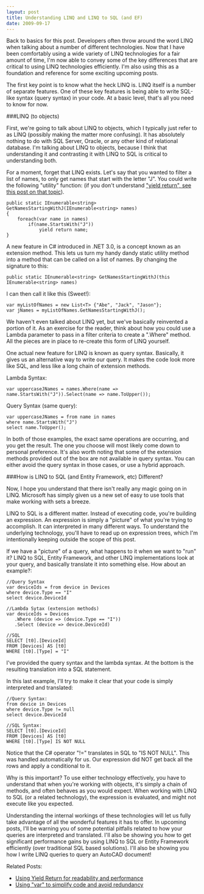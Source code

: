 ```yaml
---
layout: post
title: Understanding LINQ and LINQ to SQL (and EF)
date: 2009-09-17
---
```


Back to basics for this post. Developers often throw around the word LINQ when talking about a number of different technologies. Now that I have been comfortably using a wide variety of LINQ technologies for a fair amount of time, I'm now able to convey some of the key differences that are critical to using LINQ technologies efficiently. I'm also using this as a foundation and reference for some exciting upcoming posts.

The first key point is to know what the heck LINQ is. LINQ itself is a number of separate features. One of these key features is being able to write SQL-like syntax (query syntax) in your code. At a basic level, that's all you need to know for now.

###LINQ (to objects)

First, we're going to talk about LINQ to objects, which I typically just refer to as LINQ (possibly making the matter more confusing). It has absolutely nothing to do with SQL Server, Oracle, or any other kind of relational database. I'm talking about LINQ to objects, because I think that understanding it and contrasting it with LINQ to SQL is critical to understanding both.

For a moment, forget that LINQ exists. Let's say that you wanted to filter a list of names, to only get names that start with the letter "J". You could write the following "utility" function: (if you don't understand ["yield return", see this post on that topic](http://www.ytechie.com/2009/02/using-c-yield-for-readability-and-performance/)).

	public static IEnumerable<string> GetNamesStartingWithJ(IEnumerable<string> names)
	{
	    foreach(var name in names)
	        if(name.StartsWith("J"))
	            yield return name;
	}

A new feature in C# introduced in .NET 3.0, is a concept known as an extension method. This lets us turn my handy dandy static utility method into a method that can be called on a list of names. By changing the signature to this:

	public static IEnumerable<string> GetNamesStartingWithJ(this IEnumerable<string> names)

I can then call it like this (Sweet!):

	var myListOfNames = new List<T> {"Abe", "Jack", "Jason"};
	var jNames = myListOfNames.GetNamesStartingWithJ();

We haven't even talked about LINQ yet, but we've basically reinvented a portion of it. As an exercise for the reader, think about how you could use a Lambda parameter to pass in a filter criteria to create a &quot;.Where" method. All the pieces are in place to re-create this form of LINQ yourself.

One actual new feature for LINQ is known as query syntax. Basically, it gives us an alternative way to write our query. It makes the code look more like SQL, and less like a long chain of extension methods.

Lambda Syntax:

	var uppercaseJNames = names.Where(name => name.StartsWith("J")).Select(name => name.ToUpper());

Query Syntax (same query):

	var uppercaseJNames = from name in names
	where name.StartsWith("J")
	select name.ToUpper();

In both of those examples, the exact same operations are occurring, and you get the result. The one you choose will most likely come down to personal preference. It's also worth noting that some of the extension methods provided out of the box are not available in query syntax. You can either avoid the query syntax in those cases, or use a hybrid approach.

###How is LINQ to SQL (and Entity Framework, etc) Different?

Now, I hope you understand that there isn't really any magic going on in LINQ. Microsoft has simply given us a new set of easy to use tools that make working with sets a breeze.

LINQ to SQL is a different matter. Instead of executing code, you're building an expression. An expression is simply a "picture" of what you're trying to accomplish. It can interpreted in many different ways. To understand the underlying technology, you'll have to read up on expression trees, which I'm intentionally keeping outside the scope of this post.

If we have a "picture" of a query, what happens to it when we want to "run" it? LINQ to SQL, Entity Framework, and other LINQ implementations look at your query, and basically translate it into something else. How about an example?:

	//Query Syntax
	var deviceIds = from device in Devices
	where device.Type == "I"
	select device.DeviceId
	
	//Lambda Sytax (extension methods)
	var deviceIds = Devices
	   .Where (device => (device.Type == "I"))
	   .Select (device => device.DeviceId)
	
	//SQL
	SELECT [t0].[DeviceId]
	FROM [Devices] AS [t0]
	WHERE [t0].[Type] = "I"

I've provided the query syntax and the lambda syntax. At the bottom is the resulting translation into a SQL statement.

In this last example, I'll try to make it clear that your code is simply interpreted and translated:

	//Query Syntax:
	from device in Devices
	where device.Type != null
	select device.DeviceId

	//SQL Syntax:
	SELECT [t0].[DeviceId]
	FROM [Devices] AS [t0]
	WHERE [t0].[Type] IS NOT NULL

Notice that the C# operator "!=" translates in SQL to "IS NOT NULL". This was handled automatically for us. Our expression did NOT get back all the rows and apply a conditional to it.

Why is this important? To use either technology effectively, you have to understand that when you're working with objects, it's simply a chain of methods, and often behaves as you would expect. When working with LINQ to SQL (or a related technology), the expression is evaluated, and might not execute like you expected.

Understanding the internal workings of these technologies will let us fully take advantage of all the wonderful features it has to offer. In upcoming posts, I'll be warning you of some potential pitfalls related to how your queries are interpreted and translated. I'll also be showing you how to get significant performance gains by using LINQ to SQL or Entity Framework efficiently (over traditional SQL based solutions). I'll also be showing you how I write LINQ queries to query an AutoCAD document!

Related Posts:

* [Using Yield Return for readability and performance](http://www.ytechie.com/2009/02/using-c-yield-for-readability-and-performance/)
* [Using "var" to simplify code and avoid redundancy](http://www.ytechie.com/2008/06/using-var-to-simplify-code-and-avoid-redundancy/)